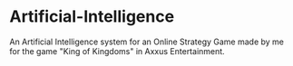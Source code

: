 Artificial-Intelligence
=======================

An Artificial Intelligence system for an Online Strategy Game made by me for the game "King of Kingdoms" in Axxus Entertainment.
